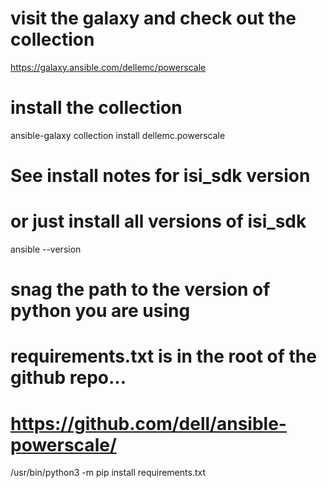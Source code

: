 # visit the galaxy and check out the collection
https://galaxy.ansible.com/dellemc/powerscale

# install the collection
ansible-galaxy collection install dellemc.powerscale

# See install notes for isi_sdk version
# or just install all versions of isi_sdk
ansible --version 
# snag the path to the version of python you are using
# requirements.txt is in the root of the github repo...
# https://github.com/dell/ansible-powerscale/
/usr/bin/python3 -m pip install requirements.txt


